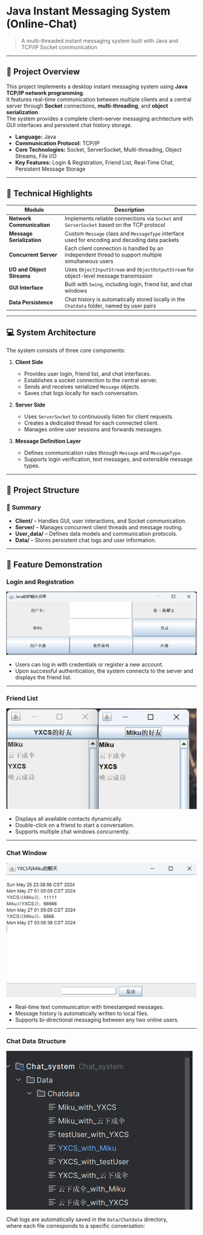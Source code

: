 # Java Instant Messaging System (Online-Chat)

> A multi-threaded instant messaging system built with Java and TCP/IP Socket communication

---

## 🧩 Project Overview
This project implements a desktop instant messaging system using **Java TCP/IP network programming**.  
It features real-time communication between multiple clients and a central server through **Socket** connections, **multi-threading**, and **object serialization**.  
The system provides a complete client–server messaging architecture with GUI interfaces and persistent chat history storage.

- **Language:** Java  
- **Communication Protocol:** TCP/IP  
- **Core Technologies:** Socket, ServerSocket, Multi-threading, Object Streams, File I/O  
- **Key Features:** Login & Registration, Friend List, Real-Time Chat, Persistent Message Storage  

---

## 🧰 Technical Highlights
| Module | Description |
|--------|--------------|
| **Network Communication** | Implements reliable connections via `Socket` and `ServerSocket` based on the TCP protocol |
| **Message Serialization** | Custom `Message` class and `MessageType` interface used for encoding and decoding data packets |
| **Concurrent Server** | Each client connection is handled by an independent thread to support multiple simultaneous users |
| **I/O and Object Streams** | Uses `ObjectInputStream` and `ObjectOutputStream` for object-level message transmission |
| **GUI Interface** | Built with `Swing`, including login, friend list, and chat windows |
| **Data Persistence** | Chat history is automatically stored locally in the `Chatdata` folder, named by user pairs |

---

## 💻 System Architecture
The system consists of three core components:

1. **Client Side**
   - Provides user login, friend list, and chat interfaces.  
   - Establishes a socket connection to the central server.  
   - Sends and receives serialized `Message` objects.  
   - Saves chat logs locally for each conversation.

2. **Server Side**
   - Uses `ServerSocket` to continuously listen for client requests.  
   - Creates a dedicated thread for each connected client.  
   - Manages online user sessions and forwards messages.  

3. **Message Definition Layer**
   - Defines communication rules through `Message` and `MessageType`.  
   - Supports login verification, text messages, and extensible message types.  

---

## 📁 Project Structure

### 🧭 Summary
- **Client/** – Handles GUI, user interactions, and Socket communication.  
- **Server/** – Manages concurrent client threads and message routing.  
- **User_data/** – Defines data models and communication protocols.  
- **Data/** – Stores persistent chat logs and user information.  

---

## 🧠 Feature Demonstration

### Login and Registration
![Login Interface](./docs/login.png)

- Users can log in with credentials or register a new account.  
- Upon successful authentication, the system connects to the server and displays the friend list.

---

### Friend List
![Friend List](./docs/friends.png)

- Displays all available contacts dynamically.  
- Double-click on a friend to start a conversation.  
- Supports multiple chat windows concurrently.

---

### Chat Window
![Chat Interface](./docs/chat.png)

- Real-time text communication with timestamped messages.  
- Message history is automatically written to local files.  
- Supports bi-directional messaging between any two online users.

---

### Chat Data Structure
![Chat Data Folder](./docs/chatdata.png)

Chat logs are automatically saved in the `Data/Chatdata` directory,  
where each file corresponds to a specific conversation:



